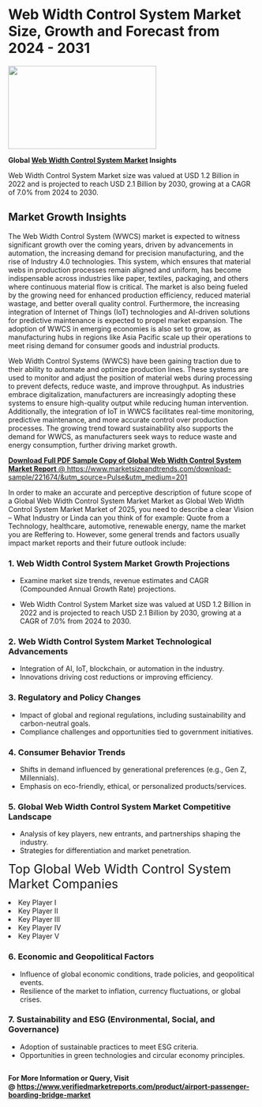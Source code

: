 <H1>Web Width Control System Market Size, Growth and Forecast from 2024 - 2031</H1><img class="aligncenter size-medium wp-image-584254" src="https://thirdeyenews.in/wp-content/uploads/2024/09/Global-Market-Research-300x168.jpeg" alt="" width="300" height="168" /><p><strong>Global&nbsp;<a href="https://www.marketsizeandtrends.com/download-sample/221674/&amp;utm_source=Pulse&amp;utm_medium=201">Web Width Control System Market</a> Insights</strong></p><p>Web Width Control System Market size was valued at USD 1.2 Billion in 2022 and is projected to reach USD 2.1 Billion by 2030, growing at a CAGR of 7.0% from 2024 to 2030.</p><p><h2>Market Growth Insights</h2> <p>The Web Width Control System (WWCS) market is expected to witness significant growth over the coming years, driven by advancements in automation, the increasing demand for precision manufacturing, and the rise of Industry 4.0 technologies. This system, which ensures that material webs in production processes remain aligned and uniform, has become indispensable across industries like paper, textiles, packaging, and others where continuous material flow is critical. The market is also being fueled by the growing need for enhanced production efficiency, reduced material wastage, and better overall quality control. Furthermore, the increasing integration of Internet of Things (IoT) technologies and AI-driven solutions for predictive maintenance is expected to propel market expansion. The adoption of WWCS in emerging economies is also set to grow, as manufacturing hubs in regions like Asia Pacific scale up their operations to meet rising demand for consumer goods and industrial products.</p> <p><a href="#"></a></p> <p>Web Width Control Systems (WWCS) have been gaining traction due to their ability to automate and optimize production lines. These systems are used to monitor and adjust the position of material webs during processing to prevent defects, reduce waste, and improve throughput. As industries embrace digitalization, manufacturers are increasingly adopting these systems to ensure high-quality output while reducing human intervention. Additionally, the integration of IoT in WWCS facilitates real-time monitoring, predictive maintenance, and more accurate control over production processes. The growing trend toward sustainability also supports the demand for WWCS, as manufacturers seek ways to reduce waste and energy consumption, further driving market growth.</p> <p><a href="#"></p><p><span class=""><strong>Download Full PDF Sample Copy of Global Web Width Control System Market Report</strong> @ <a href="https://www.marketsizeandtrends.com/download-sample/221674/&amp;utm_source=Pulse&amp;utm_medium=201" target="_blank">https://www.marketsizeandtrends.com/download-sample/221674/&amp;utm_source=Pulse&amp;utm_medium=201</a></span></p><p>In order to make an accurate and perceptive description of future scope of a Global&nbsp;Web Width Control System Market Market as Global&nbsp;Web Width Control System Market Market of 2025, you need to describe a clear Vision &ndash; What Industry or Linda can you think of for example: Quote from a Technology, healthcare, automotive, renewable energy, name the market you are Reffering to. However, some general trends and factors usually impact market reports and their future outlook include:</p><h3>1.&nbsp;<strong>Web Width Control System Market Growth Projections</strong></h3><ul><li>Examine market size trends, revenue estimates and CAGR (Compounded Annual Growth Rate) projections.</li><li><p>Web Width Control System Market size was valued at USD 1.2 Billion in 2022 and is projected to reach USD 2.1 Billion by 2030, growing at a CAGR of 7.0% from 2024 to 2030.</p></li></ul><h3>2.&nbsp;<strong>Web Width Control System Market Technological Advancements</strong></h3><ul><li>Integration of AI, IoT, blockchain, or automation in the industry.</li><li>Innovations driving cost reductions or improving efficiency.</li></ul><h3>3.&nbsp;<strong>Regulatory and Policy Changes</strong></h3><ul><li>Impact of global and regional regulations, including sustainability and carbon-neutral goals.</li><li>Compliance challenges and opportunities tied to government initiatives.</li></ul><h3>4.&nbsp;<strong>Consumer Behavior Trends</strong></h3><ul><li>Shifts in demand influenced by generational preferences (e.g., Gen Z, Millennials).</li><li>Emphasis on eco-friendly, ethical, or personalized products/services.</li></ul><h3>5.&nbsp;<strong>Global Web Width Control System Market Competitive Landscape</strong></h3><ul><li>Analysis of key players, new entrants, and partnerships shaping the industry.</li><li>Strategies for differentiation and market penetration.</li></ul><p data-pm-slice="1 1 []"><span style="color: inherit; font-family: inherit; font-size: 25px;">Top Global Web Width Control System Market Companies</span></p><div class="" data-test-id=""><p><li>Key Player I</li><li> Key Player II</li><li> Key Player III</li><li> Key Player IV</li><li> Key Player V</li></p></div><h3>6.&nbsp;<strong>Economic and Geopolitical Factors</strong></h3><ul><li>Influence of global economic conditions, trade policies, and geopolitical events.</li><li>Resilience of the market to inflation, currency fluctuations, or global crises.</li></ul><h3>7.&nbsp;<strong>Sustainability and ESG (Environmental, Social, and Governance)</strong></h3><ul><li>Adoption of sustainable practices to meet ESG criteria.</li><li>Opportunities in green technologies and circular economy principles.</li></ul><h2><strong style="font-size: 14px;">For More Information or Query, Visit @&nbsp;</strong><a style="background-color: #ffffff; font-size: 14px;" href="https://www.marketsizeandtrends.com/report/web-width-control-system-market/" target="_blank">https://www.verifiedmarketreports.com/product/airport-passenger-boarding-bridge-market</a></h2>
